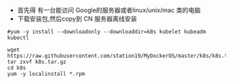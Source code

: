 - 首先得 有一台能访问 Google的服务器或者linux/unix/mac 类的电脑
- 下载安装包,然后copy到 CN 服务器离线安装

```shell
#yum -y install --downloadonly --downloaddir=k8s kubelet kubeadm kubectl

wget https://raw.githubusercontent.com/station19/MyDockerOS/master/k8s/k8s.tar.gz
tar zxvf k8s.tar.gz
cd k8s
yum -y localinstall *.rpm

```

